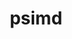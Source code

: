 ---
title: "psimd"
layout: cache
categories: [package, develop]
meta: {"versions": ["2020-05-17"], "compilers": ["apple-clang@=15.0.0", "gcc@=11.4.0", "gcc@=13.2.0"], "oss": ["ubuntu22.04", "ubuntu24.04", "ventura"], "platforms": ["darwin", "linux"], "targets": ["aarch64", "neoverse_v1", "x86_64_v3"], "stacks": ["e4s", "e4s-neoverse_v1", "ml-darwin-aarch64-mps", "ml-linux-x86_64-cpu", "ml-linux-x86_64-cuda", "root"], "num_specs": 9, "num_specs_by_stack": {"root": 9, "ml-darwin-aarch64-mps": 2, "e4s-neoverse_v1": 2, "ml-linux-x86_64-cpu": 3, "ml-linux-x86_64-cuda": 3, "e4s": 2}}
spec_details: [{"hash": "bqhqckhlqmecuici7fpu3ycgzgmzeif5", "compiler": "apple-clang@=15.0.0", "versions": ["2020-05-17"], "os": "ventura", "platform": "darwin", "target": "aarch64", "variants": ["build_system=cmake", "build_type=Release", "generator=ninja", "~ipo"], "stacks": ["root", "ml-darwin-aarch64-mps"], "size": "-", "tarball": "https://binaries.spack.io/develop/build_cache/darwin-ventura-aarch64/apple-clang-15.0.0/psimd-2020-05-17/darwin-ventura-aarch64-apple-clang-15.0.0-psimd-2020-05-17-bqhqckhlqmecuici7fpu3ycgzgmzeif5.spack"}, {"hash": "dm2dyfwmw5ufyw4iprnrx3qljxczhau4", "compiler": "apple-clang@=15.0.0", "versions": ["2020-05-17"], "os": "ventura", "platform": "darwin", "target": "aarch64", "variants": ["build_system=cmake", "build_type=Release", "generator=ninja", "~ipo"], "stacks": ["root", "ml-darwin-aarch64-mps"], "size": "-", "tarball": "https://binaries.spack.io/develop/build_cache/darwin-ventura-aarch64/apple-clang-15.0.0/psimd-2020-05-17/darwin-ventura-aarch64-apple-clang-15.0.0-psimd-2020-05-17-dm2dyfwmw5ufyw4iprnrx3qljxczhau4.spack"}, {"hash": "nx2zkqnfevkcsq4pizqkfativt2zeqgn", "compiler": "gcc@=11.4.0", "versions": ["2020-05-17"], "os": "ubuntu22.04", "platform": "linux", "target": "neoverse_v1", "variants": ["build_system=cmake", "build_type=Release", "generator=ninja", "~ipo"], "stacks": ["root", "e4s-neoverse_v1"], "size": "-", "tarball": "https://binaries.spack.io/develop/build_cache/linux-ubuntu22.04-neoverse_v1/gcc-11.4.0/psimd-2020-05-17/linux-ubuntu22.04-neoverse_v1-gcc-11.4.0-psimd-2020-05-17-nx2zkqnfevkcsq4pizqkfativt2zeqgn.spack"}, {"hash": "yalyyngbpojflncawizpuwt5g5g544t2", "compiler": "gcc@=11.4.0", "versions": ["2020-05-17"], "os": "ubuntu22.04", "platform": "linux", "target": "neoverse_v1", "variants": ["build_system=cmake", "build_type=Release", "generator=ninja", "~ipo"], "stacks": ["root", "e4s-neoverse_v1"], "size": "-", "tarball": "https://binaries.spack.io/develop/build_cache/linux-ubuntu22.04-neoverse_v1/gcc-11.4.0/psimd-2020-05-17/linux-ubuntu22.04-neoverse_v1-gcc-11.4.0-psimd-2020-05-17-yalyyngbpojflncawizpuwt5g5g544t2.spack"}, {"hash": "cp2wu4zn2vhizjp7ovpoftnpiq5blcnc", "compiler": "gcc@=11.4.0", "versions": ["2020-05-17"], "os": "ubuntu22.04", "platform": "linux", "target": "x86_64_v3", "variants": ["build_system=cmake", "build_type=Release", "generator=ninja", "~ipo"], "stacks": ["ml-linux-x86_64-cpu", "root", "ml-linux-x86_64-cuda"], "size": "-", "tarball": "https://binaries.spack.io/develop/build_cache/linux-ubuntu22.04-x86_64_v3/gcc-11.4.0/psimd-2020-05-17/linux-ubuntu22.04-x86_64_v3-gcc-11.4.0-psimd-2020-05-17-cp2wu4zn2vhizjp7ovpoftnpiq5blcnc.spack"}, {"hash": "5q4kam7a5r36ui5cf64idodlxeqxjkqc", "compiler": "gcc@=11.4.0", "versions": ["2020-05-17"], "os": "ubuntu22.04", "platform": "linux", "target": "x86_64_v3", "variants": ["build_system=cmake", "build_type=Release", "generator=ninja", "~ipo"], "stacks": ["ml-linux-x86_64-cpu", "root", "ml-linux-x86_64-cuda"], "size": "-", "tarball": "https://binaries.spack.io/develop/build_cache/linux-ubuntu22.04-x86_64_v3/gcc-11.4.0/psimd-2020-05-17/linux-ubuntu22.04-x86_64_v3-gcc-11.4.0-psimd-2020-05-17-5q4kam7a5r36ui5cf64idodlxeqxjkqc.spack"}, {"hash": "hkof6fo4jgcntg44bwsieidlgvuhlsrd", "compiler": "gcc@=11.4.0", "versions": ["2020-05-17"], "os": "ubuntu22.04", "platform": "linux", "target": "x86_64_v3", "variants": ["build_system=cmake", "build_type=Release", "generator=ninja", "~ipo"], "stacks": ["e4s", "root"], "size": "-", "tarball": "https://binaries.spack.io/develop/build_cache/linux-ubuntu22.04-x86_64_v3/gcc-11.4.0/psimd-2020-05-17/linux-ubuntu22.04-x86_64_v3-gcc-11.4.0-psimd-2020-05-17-hkof6fo4jgcntg44bwsieidlgvuhlsrd.spack"}, {"hash": "kiy4qtxww4lmjixwpibcv26oltyyz7ja", "compiler": "gcc@=11.4.0", "versions": ["2020-05-17"], "os": "ubuntu22.04", "platform": "linux", "target": "x86_64_v3", "variants": ["build_system=cmake", "build_type=Release", "generator=ninja", "~ipo"], "stacks": ["e4s", "root"], "size": "-", "tarball": "https://binaries.spack.io/develop/build_cache/linux-ubuntu22.04-x86_64_v3/gcc-11.4.0/psimd-2020-05-17/linux-ubuntu22.04-x86_64_v3-gcc-11.4.0-psimd-2020-05-17-kiy4qtxww4lmjixwpibcv26oltyyz7ja.spack"}, {"hash": "y7kravy5nvcbcdugdnucd33hd3g3qdjp", "compiler": "gcc@=13.2.0", "versions": ["2020-05-17"], "os": "ubuntu24.04", "platform": "linux", "target": "x86_64_v3", "variants": ["build_system=cmake", "build_type=Release", "generator=ninja", "~ipo"], "stacks": ["ml-linux-x86_64-cpu", "root", "ml-linux-x86_64-cuda"], "size": "-", "tarball": "https://binaries.spack.io/develop/build_cache/linux-ubuntu24.04-x86_64_v3/gcc-13.2.0/psimd-2020-05-17/linux-ubuntu24.04-x86_64_v3-gcc-13.2.0-psimd-2020-05-17-y7kravy5nvcbcdugdnucd33hd3g3qdjp.spack"}]
---